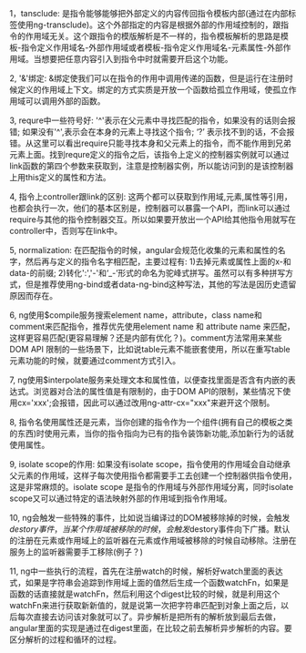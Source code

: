 1，tansclude: 是指令能够能够把外部定义的内容传回指令模板内部(通过在内部标签使用ng-transclude)。这个外部指定的内容是根据外部的作用域控制的，跟指令的作用域无关。这个跟指令的模版解析是不一样的，指令模板解析的思路是模板-指令定义作用域名-外部作用域或者模板-指令定义作用域名-元素属性-外部作用域。当想要把任意内容引入到指令中时就需要开启这个功能。

2, '&'绑定: &绑定使我们可以在指令的作用中调用传递的函数，但是运行在注册时候定义的作用域上下文。绑定的方式实质是开放一个函数给孤立作用域，使孤立作用域可以调用外部的函数。 

3, requre中一些符号好: '^'表示在父元素中寻找匹配的指令，如果没有的话则会报错; 如果没有'^',表示会在本身的元素上寻找这个指令; ‘?’ 表示找不到的话，不会报错。从这里可以看出require只能寻找本身和父元素上的指令，而不能作用到兄弟元素上面。找到requre定义的指令之后，该指令上定义的控制器实例就可以通过link函数的第四个参数来获取到，注意是控制器实例，所以能访问到的是该控制器上用this定义的属性和方法。

4, 指令上controller跟link的区别: 这两个都可以获取到作用域,元素,属性等引用，也都会执行一次，他们的基本区别是，控制器可以暴露一个API，而link可以通过require与其他的指令控制器交互。所以如果要开放出一个API给其他指令用就写在controller中，否则写在link中。

5, normalization: 在匹配指令的时候，angular会规范化收集的元素和属性的名字，然后再与定义的指令名字相匹配，主要过程有: 1)去掉元素或属性上面的x-和data-的前缀; 2)转化':','-'和‘_-’形式的命名为驼峰式拼写。虽然可以有多种拼写方式，但是推荐使用ng-bind或者data-ng-bind这种写法，其他的写法是因历史遗留原因而存在。

6, ng使用$compile服务搜索element name，attribute，class name和comment来匹配指令，推荐优先使用element name 和 attribute name 来匹配，这样更容易匹配(更容易理解？还是内部有优化？)。comment方法常用来某些DOM API 限制的一些场景下，比如说table元素不能嵌套使用，所以在重写table元素功能的时候，就要通过comment方式引入。

7, ng使用$interpolate服务来处理文本和属性值，以便查找里面是否含有内嵌的表达式。浏览器对合法的属性值是有限制的，由于DOM API的限制，某些情况下使用cx='xxx';会报错，因此可以通过改用ng-attr-cx="xxx"来避开这个限制。

8, 指令名使用属性还是元素，当你创建的指令作为一个组件(拥有自己的模板之类的东西)时使用元素，当你的指令指向为已有的指令装饰新功能,添加新行为的话就使用属性。

9, isolate scope的作用: 如果没有isolate scope，指令使用的作用域会自动继承父元素的作用域，这样子每次使用指令都需要手工去创建一个控制器供指令使用， 这是非常麻烦的。isolate scope 是指令的作用域与外部作用域分离，同时isolate scope又可以通过特定的语法映射外部的作用域到指令作用域。

10, ng会触发一些特殊的事件，比如说当编译过的DOM被移除掉的时候，会触发$destory事件，当某个作用域被移除的时候，会触发$destory事件向下广播。默认的注册在元素或作用域上的监听器在元素或作用域被移除的时候自动移除。注册在服务上的监听器需要手工移除(例子？)

11, ng中一些执行的流程，首先在注册watch的时候，解析好watch里面的表达式，如果是字符串会追踪到作用域上面的值然后生成一个函数watchFn，如果是函数的话直接就是watchFn，然后利用这个digest比较的时候，就是利用这个watchFn来进行获取新新值的，就是说第一次把字符串匹配到对象上面之后，以后每次直接去访问该对象就可以了。异步解析是把所有的解析放到最后去做，angular里面的实现是通过在digest里面，在比较之前去解析异步解析的内容。要区分解析的过程和循环的过程。